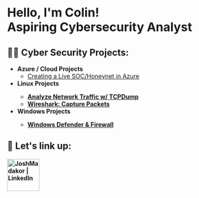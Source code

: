 <h1>Hello, I'm Colin! <br/> Aspiring Cybersecurity Analyst</a>

<h2>👨‍💻 Cyber Security Projects:</h2>

- <b>Azure / Cloud Projects</b>
  - [Creating a Live SOC/Honeynet in Azure](https://github.com/colskid/Cloud-SOC) <br>
- <b>Linux Projects<b>
  - [Analyze Network Traffic w/ TCPDump](https://github.com/colskid/Analyze-TCPDump-Traffic)
  - [Wireshark: Capture Packets](https://github.com/colskid/Wireshark-Capture-Packets)
- <b>Windows Projects<b>
  - [Windows Defender & Firewall](https://github.com/colskid/Windows-Defender-and-Firewall)

<h2> 🔗 Let's link up:</h2>


[<img align="left" alt="JoshMadakor | LinkedIn" width="75px" src="https://i.imgur.com/tJYr2gt.png" />][linkedin]

[linkedin]: https://linkedin.com/in/colin-skidmore

